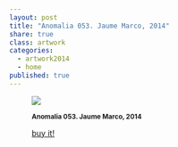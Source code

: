 ```yaml
---
layout: post
title: "Anomalia 053. Jaume Marco, 2014"
share: true
class: artwork
categories:
  - artwork2014
  - home
published: true
---
```


<figure class="text-center">
	<img src="http://www.inpocketart.com/wp-content/uploads/2014/07/6-anomalia-053-jaume-marco-juliol-2014-watermark.jpg">
	<figcaption>
		<p><small><strong>Anomalia 053. Jaume Marco, 2014</strong></small></p>
		<p><a href="http://www.inpocketart.com/product/anomalia-053-jaume-marco-2014/" class="btn btn-primary btn-lg"><i class="fa fa-credit-card"></i> buy it!</a></p>
	</figcaption>
</figure>